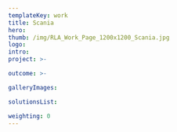 ```yaml
---
templateKey: work
title: Scania
hero: 
thumb: /img/RLA_Work_Page_1200x1200_Scania.jpg
logo: 
intro: 
project: >-

outcome: >-

galleryImages:

solutionsList:

weighting: 0
---
```

